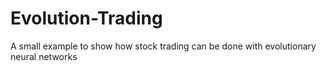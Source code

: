 # Evolution-Trading
A small example to show how stock trading can be done with evolutionary neural networks
